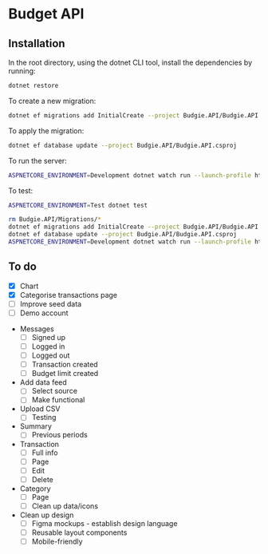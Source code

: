 # Budget API

## Installation

In the root directory, using the dotnet CLI tool, install the dependencies by running:

```bash
dotnet restore
```

To create a new migration:

```bash
dotnet ef migrations add InitialCreate --project Budgie.API/Budgie.API.csproj
```

To apply the migration:

```bash
dotnet ef database update --project Budgie.API/Budgie.API.csproj
```

To run the server:

```bash
ASPNETCORE_ENVIRONMENT=Development dotnet watch run --launch-profile https --project Budgie.API/Budgie.API.csproj
```

To test:

```bash
ASPNETCORE_ENVIRONMENT=Test dotnet test
```

```bash
rm Budgie.API/Migrations/*
dotnet ef migrations add InitialCreate --project Budgie.API/Budgie.API.csproj
dotnet ef database update --project Budgie.API/Budgie.API.csproj
ASPNETCORE_ENVIRONMENT=Development dotnet watch run --launch-profile https --project Budgie.API/Budgie.API.csproj
```

## To do

- [x] Chart
- [x] Categorise transactions page
- [ ] Improve seed data
- [ ] Demo account
- Messages
  - [ ] Signed up
  - [ ] Logged in
  - [ ] Logged out
  - [ ] Transaction created
  - [ ] Budget limit created
- Add data feed
  - [ ] Select source
  - [ ] Make functional
- Upload CSV
  - [ ] Testing
- Summary
  - [ ] Previous periods
- Transaction
  - [ ] Full info
  - [ ] Page
  - [ ] Edit
  - [ ] Delete
- Category
  - [ ] Page
  - [ ] Clean up data/icons
- Clean up design
  - [ ] Figma mockups - establish design language
  - [ ] Reusable layout components
  - [ ] Mobile-friendly
